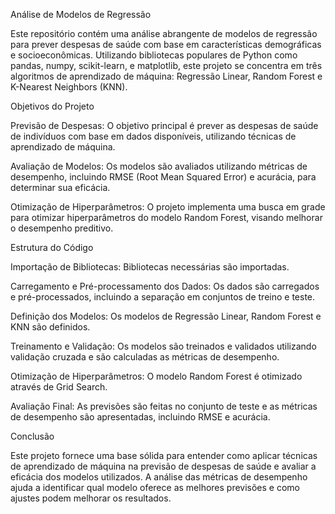 Análise de Modelos de Regressão

Este repositório contém uma análise abrangente de modelos de regressão para prever despesas de saúde com base em características demográficas e socioeconômicas. Utilizando bibliotecas populares de Python como pandas, numpy, scikit-learn, e matplotlib, este projeto se concentra em três algoritmos de aprendizado de máquina: Regressão Linear, Random Forest e K-Nearest Neighbors (KNN).

Objetivos do Projeto

Previsão de Despesas: O objetivo principal é prever as despesas de saúde de indivíduos com base em dados disponíveis, utilizando técnicas de aprendizado de máquina.

Avaliação de Modelos: Os modelos são avaliados utilizando métricas de desempenho, incluindo RMSE (Root Mean Squared Error) e acurácia, para determinar sua eficácia.

Otimização de Hiperparâmetros: O projeto implementa uma busca em grade para otimizar hiperparâmetros do modelo Random Forest, visando melhorar o desempenho preditivo.

Estrutura do Código

Importação de Bibliotecas: Bibliotecas necessárias são importadas.

Carregamento e Pré-processamento dos Dados: Os dados são carregados e pré-processados, incluindo a separação em conjuntos de treino e teste.

Definição dos Modelos: Os modelos de Regressão Linear, Random Forest e KNN são definidos.

Treinamento e Validação: Os modelos são treinados e validados utilizando validação cruzada e são calculadas as métricas de desempenho.

Otimização de Hiperparâmetros: O modelo Random Forest é otimizado através de Grid Search.

Avaliação Final: As previsões são feitas no conjunto de teste e as métricas de desempenho são apresentadas, incluindo RMSE e acurácia.

Conclusão

Este projeto fornece uma base sólida para entender como aplicar técnicas de aprendizado de máquina na previsão de despesas de saúde e avaliar a eficácia dos modelos utilizados. A análise das métricas de desempenho ajuda a identificar qual modelo oferece as melhores previsões e como ajustes podem melhorar os resultados.
